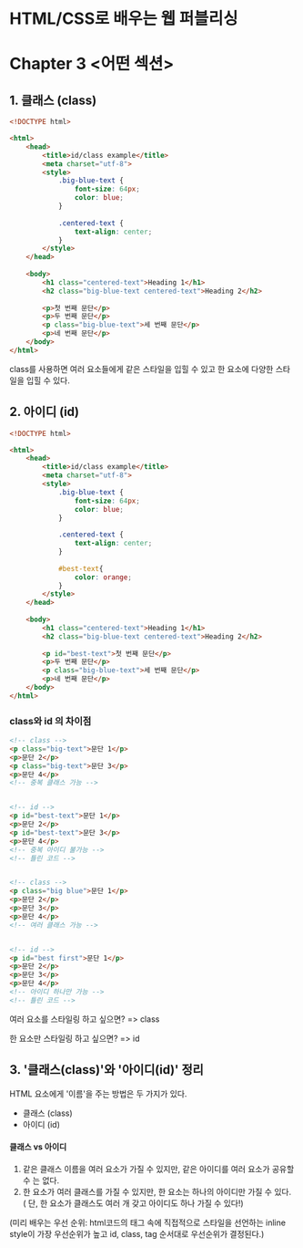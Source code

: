 # HTML/CSS로 배우는 웹 퍼블리싱

# Chapter 3 <어떤 섹션>

## 1. 클래스 (class)

```html
<!DOCTYPE html>

<html>
    <head>
        <title>id/class example</title>
        <meta charset="utf-8">
        <style>
            .big-blue-text {
                font-size: 64px;
                color: blue;
            }
            
            .centered-text {
                text-align: center;
            }
        </style>
    </head>
    
    <body>
    	<h1 class="centered-text">Heading 1</h1>
    	<h2 class="big-blue-text centered-text">Heading 2</h2>
    
    	<p>첫 번째 문단</p>
    	<p>두 번째 문단</p>
    	<p class="big-blue-text">세 번째 문단</p>
    	<p>네 번째 문단</p>
    </body>
</html>
```

class를 사용하면 여러 요소들에게 같은 스타일을 입힐 수 있고 한 요소에 다양한 스타일을 입힐 수 있다.



## 2. 아이디 (id)

```html
<!DOCTYPE html>

<html>
    <head>
        <title>id/class example</title>
        <meta charset="utf-8">
        <style>
            .big-blue-text {
                font-size: 64px;
                color: blue;
            }
            
            .centered-text {
                text-align: center;
            }
            
            #best-text{
                color: orange;
            }
        </style>
    </head>
    
    <body>
    	<h1 class="centered-text">Heading 1</h1>
    	<h2 class="big-blue-text centered-text">Heading 2</h2>
    
    	<p id="best-text">첫 번째 문단</p>
    	<p>두 번째 문단</p>
    	<p class="big-blue-text">세 번째 문단</p>
    	<p>네 번째 문단</p>
    </body>
</html>
```

### class와 id 의 차이점

```html
<!-- class -->
<p class="big-text">문단 1</p>
<p>문단 2</p>
<p class="big-text">문단 3</p>
<p>문단 4</p>
<!-- 중복 클래스 가능 -->


<!-- id -->
<p id="best-text">문단 1</p>
<p>문단 2</p>
<p id="best-text">문단 3</p>
<p>문단 4</p>
<!-- 중복 아이디 불가능 -->
<!-- 틀린 코드 -->


<!-- class -->
<p class="big blue">문단 1</p>
<p>문단 2</p>
<p>문단 3</p>
<p>문단 4</p>
<!-- 여러 클래스 가능 -->


<!-- id -->
<p id="best first">문단 1</p>
<p>문단 2</p>
<p>문단 3</p>
<p>문단 4</p>
<!-- 아이디 하나만 가능 -->
<!-- 틀린 코드 -->
```

여러 요소를 스타일링 하고 싶으면?  =>  class

한 요소만 스타일링 하고 싶으면?  =>  id



## 3. '클래스(class)'와 '아이디(id)' 정리

HTML 요소에게 '이름'을 주는 방법은 두 가지가 있다.

- 클래스 (class)
- 아이디 (id)



#### 클래스 vs 아이디

1. 같은 클래스 이름을 여러 요소가 가질 수 있지만, 같은 아이디를 여러 요소가 공유할 수 는 없다.
2. 한 요소가 여러 클래스를 가질 수 있지만, 한 요소는 하나의 아이디만 가질 수 있다. ( 단, 한 요소가 클래스도 여러 개 갖고 아이디도 하나 가질 수 있다!)

(미리 배우는 우선 순위: html코드의 태그 속에 직접적으로 스타일을 선언하는 inline style이 가장 우선순위가 높고 id, class, tag 순서대로 우선순위가 결정된다.)

